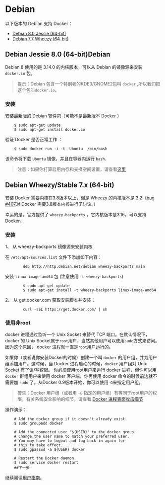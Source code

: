 # Debian


以下版本的 Debian 支持 Docker：

- [Debian 8.0 Jessie (64-bit)](#debian-jessie-80-64-bit)
- [Debian 7.7 Wheezy (64-bit)](#debian-wheezystable-7x-64-bit)


## Debian Jessie 8.0 (64-bit)Debian

Debian 8 使用的是 3.14.0 的内核版本，可以从 Debian 的镜像源来安装 `docker.io` 包。

>提示：Debian 包含一个特别老的KDE3/GNOME2包叫 `docker` ,所以我们把这个包叫`docker.io`。

### 安装

安装最新版的 Debian 软件包（可能不是最新版本 Docker ）

```
	$ sudo apt-get update
	$ sudo apt-get install docker.io
```

验证 Docker 是否正常工作 ：

```
	$ sudo docker run -i -t  Ubuntu  /bin/bash
```

该命令将下载 `Ubuntu` 镜像，并且在容器内运行 `bash`.

> 注意：如果你打算启用内存和交换空间设置，请查看[这里](./ubuntu.md)

## Debian Wheezy/Stable 7.x (64-bit)

安装 Docker 需要内核在3.8版本以上，但是 Wheezy 的内核版本是 3.2（[bug #407](https://github.com/docker/docker/issues/407%20kernel%20versions)对 Docker 需要3.8版本内核进行了讨论。）

幸运的是，官方提供了 `wheezy-backports` ，它内核版本是3.16，可以支持 Docker。

### 安装

1、 从 wheezy-backports 镜像源来安装内核

在 `/etc/apt/sources.list` 文件下添加如下内容：

```
		deb http://http.debian.net/debian wheezy-backports main
```

安装 `linux-image-amd64` 包  (注意使用 `-t wheezy-backports`)

```
		$ sudo apt-get update
		$ sudo apt-get install -t wheezy-backports linux-image-amd64
```

2、 从 get.docker.com 获取安装脚本并安装：

```
		curl -sSL https://get.docker.com/ | sh
```

### 使用非root

docker 进程通过监听一个 Unix Socket 来替代 TCP 端口。在默认情况下，docker 的 Unix Socket属于`root`用户，当然其他用户可以使用`sudo`方式来访问。因为这个原因， docker 进程就一直是`root`用户运行的。

如果你（或者说你安装Docker的时候）创建一个叫 `docker` 的用户组，并为用户组添加用户。这时候，当 Docker 进程启动的时候，`docker` 用户组对 Unix Socket 有了读/写权限。 你必须使用root用户来运行 docker 进程，但你可以用 `docker` 群组用户来使用 docker 客户端，你再使用 docker 命令的时候前边就不需要加 `sudo` 了。从Docker 0.9版本开始，你可以使用`-G`来指定用户组。

>警告：Docker 用户组（或者用 `-G` 指定的用户组）有等同于root用户的权限，有关系统安全影响的细节，请查看 [Docker 进程表面攻击细节]()

操作演示：

```
	# Add the docker group if it doesn't already exist.
	$ sudo groupadd docker
	
	# Add the connected user "${USER}" to the docker group.
	# Change the user name to match your preferred user.
	# You may have to logout and log back in again for
	# this to take effect.
	$ sudo gpasswd -a ${USER} docker
	
	# Restart the Docker daemon.
	$ sudo service docker restart
	##下一步
```

继续阅读[用户指南](../userguide/README.md)。
